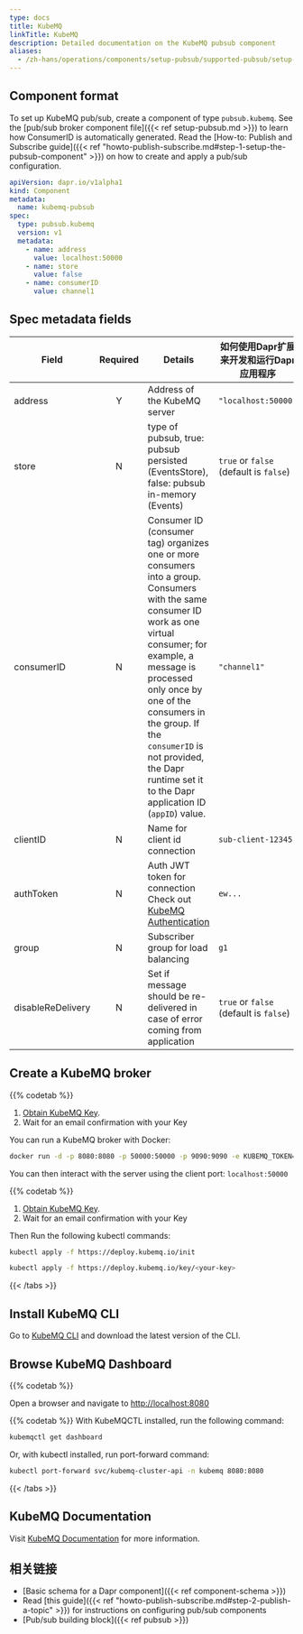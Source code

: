 ```yaml
---
type: docs
title: KubeMQ
linkTitle: KubeMQ
description: Detailed documentation on the KubeMQ pubsub component
aliases:
  - /zh-hans/operations/components/setup-pubsub/supported-pubsub/setup-kubemq/
---
```


## Component format

To set up KubeMQ pub/sub, create a component of type `pubsub.kubemq`. See the [pub/sub broker component file]({{< ref setup-pubsub.md >}}) to learn how ConsumerID is automatically generated. Read the [How-to: Publish and Subscribe guide]({{< ref "howto-publish-subscribe.md#step-1-setup-the-pubsub-component" >}}) on how to create and apply a pub/sub configuration.

```yaml
apiVersion: dapr.io/v1alpha1
kind: Component
metadata:
  name: kubemq-pubsub
spec:
  type: pubsub.kubemq
  version: v1
  metadata:
    - name: address
      value: localhost:50000
    - name: store
      value: false
    - name: consumerID
      value: channel1
```

## Spec metadata fields

| Field             | Required | Details                                                                                                                                                                                                                                                                                                                                                                       | 如何使用Dapr扩展来开发和运行Dapr应用程序                                  |
| ----------------- | :------: | ----------------------------------------------------------------------------------------------------------------------------------------------------------------------------------------------------------------------------------------------------------------------------------------------------------------------------------------------------------------------------- | --------------------------------------------------------- |
| address           |     Y    | Address of the KubeMQ server                                                                                                                                                                                                                                                                                                                                                  | `"localhost:50000"`                                       |
| store             |     N    | type of pubsub, true: pubsub persisted (EventsStore), false: pubsub in-memory (Events)                                                                                                                                                                                                                                                  | `true` or `false` (default is `false`) |
| consumerID        |     N    | Consumer ID (consumer tag) organizes one or more consumers into a group. Consumers with the same consumer ID work as one virtual consumer; for example, a message is processed only once by one of the consumers in the group. If the `consumerID` is not provided, the Dapr runtime set it to the Dapr application ID (`appID`) value. | `"channel1"`                                              |
| clientID          |     N    | Name for client id connection                                                                                                                                                                                                                                                                                                                                                 | `sub-client-12345`                                        |
| authToken         |     N    | Auth JWT token for connection Check out [KubeMQ Authentication](https://docs.kubemq.io/learn/access-control/authentication)                                                                                                                                                                                                                                                   | `ew...`                                                   |
| group             |     N    | Subscriber group for load balancing                                                                                                                                                                                                                                                                                                                                           | `g1`                                                      |
| disableReDelivery |     N    | Set if message should be re-delivered in case of error coming from application                                                                                                                                                                                                                                                                                                | `true` or `false` (default is `false`) |

## Create a KubeMQ broker



{{% codetab %}}

1. [Obtain KubeMQ Key](https://docs.kubemq.io/getting-started/quick-start#obtain-kubemq-license-key).
2. Wait for an email confirmation with your Key

You can run a KubeMQ broker with Docker:

```bash
docker run -d -p 8080:8080 -p 50000:50000 -p 9090:9090 -e KUBEMQ_TOKEN=<your-key> kubemq/kubemq
```

You can then interact with the server using the client port: `localhost:50000`



{{% codetab %}}

1. [Obtain KubeMQ Key](https://docs.kubemq.io/getting-started/quick-start#obtain-kubemq-license-key).
2. Wait for an email confirmation with your Key

Then Run the following kubectl commands:

```bash
kubectl apply -f https://deploy.kubemq.io/init
```

```bash
kubectl apply -f https://deploy.kubemq.io/key/<your-key>
```



{{< /tabs >}}

## Install KubeMQ CLI

Go to [KubeMQ CLI](https://github.com/kubemq-io/kubemqctl/releases) and download the latest version of the CLI.

## Browse KubeMQ Dashboard



{{% codetab %}}

<!-- IGNORE_LINKS -->

Open a browser and navigate to [http://localhost:8080](http://localhost:8080)

<!-- END_IGNORE -->



{{% codetab %}}
With KubeMQCTL installed, run the following command:

```bash
kubemqctl get dashboard
```

Or, with kubectl installed, run port-forward command:

```bash
kubectl port-forward svc/kubemq-cluster-api -n kubemq 8080:8080
```



{{< /tabs >}}

## KubeMQ Documentation

Visit [KubeMQ Documentation](https://docs.kubemq.io/) for more information.

## 相关链接

- [Basic schema for a Dapr component]({{< ref component-schema >}})
- Read [this guide]({{< ref "howto-publish-subscribe.md#step-2-publish-a-topic" >}}) for instructions on configuring pub/sub components
- [Pub/sub building block]({{< ref pubsub >}})
